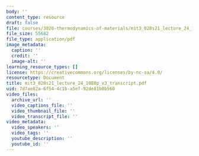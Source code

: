 ```yaml
---
body: ''
content_type: resource
draft: false
file: courses/3020-thermodynamics-of-materials/mit3_020s21_lecture_24_1080p_v3_transcript.pdf
file_size: 55682
file_type: application/pdf
image_metadata:
  caption: ''
  credit: ''
  image-alt: ''
learning_resource_types: []
license: https://creativecommons.org/licenses/by-nc-sa/4.0/
resourcetype: Document
title: mit3_020s21_lecture_24_1080p_v3_transcript.pdf
uid: 7d7ae82a-6f54-4c1b-a5ef-92de81b0b560
video_files:
  archive_url: ''
  video_captions_file: ''
  video_thumbnail_file: ''
  video_transcript_file: ''
video_metadata:
  video_speakers: ''
  video_tags: ''
  youtube_description: ''
  youtube_id: ''
---
```

